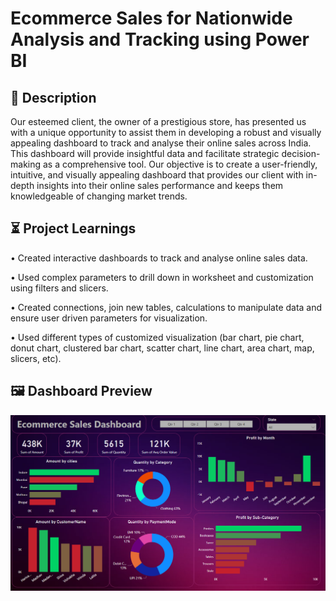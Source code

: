 #  Ecommerce Sales  for Nationwide Analysis and Tracking using Power BI

## 📝 Description

Our esteemed client, the owner of a prestigious store, has presented us with a unique opportunity to assist them in developing a robust and visually appealing dashboard to track and analyse their online sales across India. This dashboard will provide insightful data and facilitate strategic decision-making as a comprehensive tool. Our objective is to create a user-friendly, intuitive, and visually appealing dashboard that provides our client with in-depth insights into their online sales performance and keeps them knowledgeable of changing market trends.
## ⏳ Project Learnings

•	Created interactive dashboards to track and analyse online sales data.

•   Used complex parameters to drill down in worksheet and customization using filters and slicers.

•	Created connections, join new tables, calculations to manipulate data and ensure user driven parameters for visualization.

•	Used different types of customized visualization (bar chart, pie chart, donut chart, clustered bar chart, scatter chart, line chart, area chart, map, slicers, etc).

## 🖼️ Dashboard Preview

![App Screenshot](https://github.com/Shashank-Satyarthi/Power-BI/blob/main/Ecommerce%20Sales%20%20for%20Nationwide%20Analysis%20and%20Tracking%20using%20Power%20BI/Screenshot%202023-07-01%20141415.png?raw=true)

